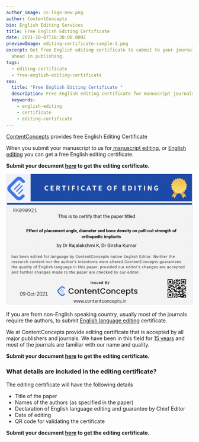 ```yaml
---
author_image: cc-logo-new.png
author: ContentConcepts
bio: English Editing Services
title: Free English Editing Certificate
date: 2021-10-07T18:30:00.000Z
previewImage: editing-certificate-sample-2.png
excerpt: Get free English editing certificate to submit to your journal and get
  ahead in publishing.
tags:
  - editing-certificate
  - free-english-editing-certificate
seo:
  title: "Free English Editing Certificate "
  description: Free English editing certificate for manuscript journals with validation code
  keywords:
    - english-editing
    - certificate
    - editing-certificate
---
```

[ContentConcepts](https://contentconcepts.in/) provides free English Editing Certificate

When you submit your manuscript to us for[ manuscript editing](https://contentconcepts.in/services/academic_editing), or [English editing](https://contentconcepts.in/services/academic_editing/english_editing) you can get a free English editing certificate. 

**Submit your document [here](https://contentconcepts.in/pricing/) to get the editing certificate.**

![](editing-certificate-sample-2.png)

If you are from non-English speaking country, usually most of the journals require the authors, to submit [English language editing](https://contentconcepts.in/services/academic_editing/english_editing) certificate.

We at ContentConcepts provide editing certificate that is accepted by all major publishers and journals. We have been in this field for [15 years](https://contentconcepts.in/about/) and most of the journals are familiar with our name and quality.

**Submit your document [here](https://contentconcepts.in/pricing/) to get the editing certificate.**

### What details are included in the editing certificate?

The editing certificate will have the following details

* Title of the paper
* Names of the authors (as specified in the paper)
* Declaration of English language editing and guarantee by  Chief Editor
* Date of editing
* QR code for validating the certificate

**Submit your document [here](https://contentconcepts.in/pricing/) to get the editing certificate.**
